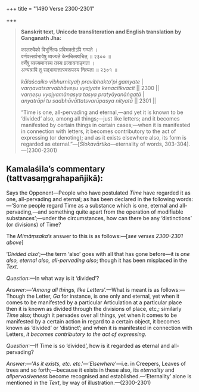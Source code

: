 +++
title = "1490 Verse 2300-2301"

+++
> **Sanskrit text, Unicode transliteration and English translation by Ganganath Jha:** 
>
> कालश्चैको विभुर्नित्यः प्रविभक्तोऽपि गम्यते ।  
> वर्णवत्सर्वभावेषु व्यज्यते केनचित्क्वचित् ॥ २३०० ॥  
> वर्णेषु व्यज्यमानस्य तस्य प्रत्यायनाङ्गता ।  
> अन्यत्रापि तु सद्भावात्तत्स्वरूपस्य नित्यता ॥ २३०१ ॥ 
>
> *kālaścaiko vibhurnityaḥ pravibhakto'pi gamyate* \|  
> *varṇavatsarvabhāveṣu vyajyate kenacitkvacit* \|\| 2300 \|\|  
> *varṇeṣu vyajyamānasya tasya pratyāyanāṅgatā* \|  
> *anyatrāpi tu sadbhāvāttatsvarūpasya nityatā* \|\| 2301 \|\| 
>
> “Time is one, all-pervading and eternal,—and yet it is known to be ‘divided’ also, among all things;—just like letters; and it becomes manifested by certain things in certain cases;—when it is manifested in connection with letters, it becomes contributory to the act of expressing (or denoting); and as it exists elsewhere also, its form is regarded as eternal.”—[*Ślokavārtika*—eternality of words, 303-304].—(2300-2301)



## Kamalaśīla’s commentary (tattvasaṃgrahapañjikā):

Says the Opponent—People who have postulated *Time* have regarded it as one, all-pervading and eternal; as has been declared in the following words:—‘Some people regard Time as a substance which is one, eternal and all-pervading,—and something quite apart from the operation of modifiable substances’;—under the circumstances, how can there be any ‘distinctions’ (or divisions) of Time?

The *Mīmāṃsaka’s* answer to this is as follows:—[*see verses 2300-2301 above*]

‘*Divided also*’;—the term ‘also’ goes with all that has gone before—it is *one also, eternal also, all-pervading also*; though it has been misplaced in the *Text*.

*Question*:—In what way is it ‘divided’?

*Answer*:—‘*Among all things, like Letters*’.—What is meant is as follows:—Though the Letter, *Ga* for instance, is one only and eternal, yet when it comes to be manifested by a particular Articulation at a particular place then it is known as divided through the divisions of place, etc,; similarly *Time* also; though it pervades over all things, yet when it comes to be manifested by a certain action in regard to a certain object, it becomes known as ‘divided’ or ‘distinct’; and when it is manifested in connection with Letters, *it becomes contributory to the act of expressing*.

*Question*:—If Time is so ‘divided’, how is it regarded as eternal and all-pervading?

*Answer*:—‘*As it exists, etc. etc*.’—‘*Elsewhere*’—i.e. in Creepers, Leaves of trees and so forth;—because it exists in these also, its *eternality* and *allpervasiveness* become recognised and established.—‘Eternality’ alone is mentioned in the *Text*, by way of illustration.—(2300-2301)


